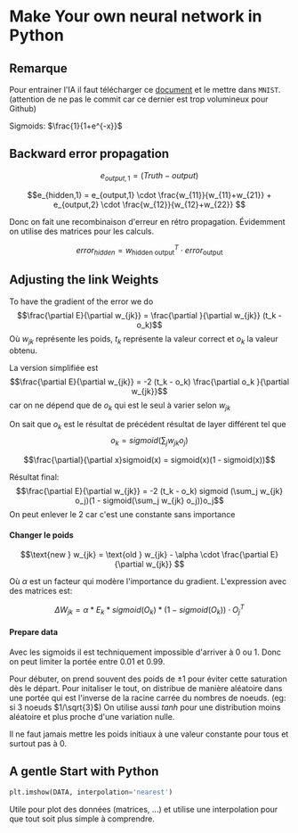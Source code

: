 # Make Your own neural network in Python

## Remarque
Pour entrainer l'IA il faut télécharger ce [document](http://www.pjreddie.com/media/files/mnist_train.csv) et le mettre dans `MNIST`. (attention de ne pas le commit car ce dernier est trop volumineux pour Github)

Sigmoids: $\frac{1}{1+e^{-x}}$

## Backward error propagation

$$ e_{output,1} = (Truth - output) $$

$$e_{hidden,1} = e_{output,1} \cdot \frac{w_{11}}{w_{11}+w_{21}} + e_{output,2} \cdot \frac{w_{12}}{w_{12}+w_{22}} $$

Donc on fait une recombinaison d'erreur en rétro propagation. Évidemment on utilise des matrices pour les calculs.

$$error_{hidden} = w_{\text{hidden output}}^T \cdot error_{\text{output}}$$

## Adjusting the link Weights
To  have the gradient of the error we do 
$$\frac{\partial E}{\partial w_{jk}} = \frac{\partial }{\partial w_{jk}} (t_k - o_k)$$
Où $w_{jk}$ représente les poids, $t_k$ représente la valeur correct et $o_k$ la valeur obtenu.

La version simplifiée est 
$$\frac{\partial E}{\partial w_{jk}} = -2 (t_k - o_k) \frac{\partial o_k }{\partial w_{jk}}$$ 
car on ne dépend que de $o_k$ qui est le seul à varier selon $w_{jk}$

On sait que $o_k$ est le résultat de précédent résultat de layer différent tel que 
$$o_k = sigmoid (\sum_j w_{jk} o_j)$$

$$\frac{\partial}{\partial x}sigmoid(x) = sigmoid(x)(1 - sigmoid(x))$$

Résultat final: 
$$\frac{\partial E}{\partial w_{jk}} = -2 (t_k - o_k) sigmoid (\sum_j w_{jk} o_j)(1 - sigmoid(\sum_j w_{jk} o_j))o_j$$
On peut enlever le 2 car c'est une constante sans importance

#### Changer le poids
$$\text{new } w_{jk} = \text{old } w_{jk} - \alpha \cdot \frac{\partial E}{\partial w_{jk}} $$

Où $\alpha$ est un facteur qui modère l'importance du gradient. L'expression avec des matrices est:

$$ \Delta W_{jk} = \alpha \ast E_k \ast sigmoid(O_k) \ast (1-sigmoid(O_k)) \cdot O_j^T   $$

#### Prepare data
Avec les sigmoids il est techniquement impossible d'arriver à $0$ ou $1$. Donc on peut limiter la portée entre $0.01$ et $0.99$.

Pour débuter, on prend souvent des poids de $\pm 1$ pour éviter cette saturation dès le départ. Pour initaliser le tout, on distribue de manière aléatoire dans une portée qui est l'inverse de la racine carrée du nombres de noeuds. (eg: si 3 noeuds $1/\sqrt{3}$) On utilise aussi $tanh$ pour une distribution moins aléatoire et plus proche d'une variation nulle.

Il ne faut jamais mettre les poids initiaux à une valeur constante pour tous et surtout pas à $0$.

## A gentle Start with Python

```python
plt.imshow(DATA, interpolation='nearest')
```
Utile pour plot des données (matrices, ...) et utilise une interpolation pour que tout soit plus simple à comprendre.